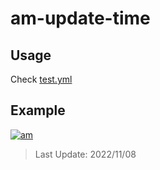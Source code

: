 # am-update-time

## Usage

Check [test.yml](.github/workflows/test.yml)

## Example

[![am][am-logo]][am-url]
> Last Update: 2022/11/08

[am-logo]:https://img.shields.io/badge/Apple%20Music-歌单-FA243C?logo=applemusic&logoColor=white&style=flat-square
[am-url]:https://music.apple.com/cn/playlist/just-my-favorite/pl.u-8aAVZglHWya2xM